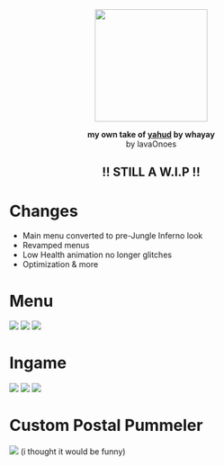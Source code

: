 <div align=center>
   
   <img height=200 src=https://i.imgur.com/qh1qJTn.png>
   
   <strong>my own take of <a href=https://github.com/whayay/yahud>yahud</a> by whayay</strong> <br>by lavaOnoes <br><h2> !! STILL A W.I.P !!</h2>
   
</div>

# Changes
* Main menu converted to pre-Jungle Inferno look
* Revamped menus
* Low Health animation no longer glitches
* Optimization & more

# Menu
<img src=https://i.imgur.com/v4R5ErT.png>
<img src=https://i.imgur.com/s0rhzk3.png>
<img src=https://i.imgur.com/q0oojd2.png>

# Ingame
<img src=https://i.imgur.com/6WvUgTj.png>
<img src=https://i.imgur.com/mAQPjNp.png>
<img src=https://i.imgur.com/VwELcph.png>

# Custom Postal Pummeler
<img src=https://i.imgur.com/tSKwVAB.png>
(i thought it would be funny)
